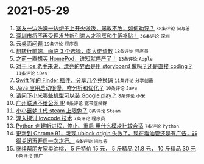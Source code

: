 # 2021-05-29

1. [室友一边洗澡一边炉子上开火做饭，屡教不改，如何劝导？](https://www.v2ex.com/t/779956) `38条评论` `问与答`
1. [深圳市将不再受理发放新引进人才租房和生活补贴！](https://www.v2ex.com/t/779957) `36条评论` `深圳`
1. [云桌面问题](https://www.v2ex.com/t/779978) `19条评论` `程序员`
1. [想转行前端，面临 3 个选择，向大佬请教](https://www.v2ex.com/t/779994) `18条评论` `程序员`
1. [之前一直想买 HomePod，谁知就停产了！](https://www.v2ex.com/t/779973) `13条评论` `Apple`
1. [对于 ios 老手来说，漂亮的界面是用 storyboard 做吗？还是直接 coding？](https://www.v2ex.com/t/780009) `11条评论` `iDev`
1. [Swift 写的 Finder 插件，分享几个兑换码](https://www.v2ex.com/t/779984) `11条评论` `分享创造`
1. [Java 应用启动很慢，咋分析和优化？](https://www.v2ex.com/t/779969) `10条评论` `Java`
1. [请问下小米哪些机型可以装 Google play？](https://www.v2ex.com/t/780014) `8条评论` `小米`
1. [广州联通不给公网 IP](https://www.v2ex.com/t/779995) `8条评论` `宽带症候群`
1. [小小噩梦 1 代 steam 上限免了](https://www.v2ex.com/t/779960) `8条评论` `Steam`
1. [深入探讨 lowcode 技术](https://www.v2ex.com/t/780005) `7条评论` `程序员`
1. [Python 创建新进程，停止、重启 用什么模块比较合适](https://www.v2ex.com/t/779958) `7条评论` `Python`
1. [更新到 Chrome 91，发现 ublock origin 失效了。现在看油管还是有广告，非得关闭再开启一次才行。](https://www.v2ex.com/t/779976) `6条评论` `问与答`
1. [继续帮朋友家卖油桃， 5 斤特价 15 元， 5 斤精品 21.8 元， 10 斤精品 30 元](https://www.v2ex.com/t/779962) `6条评论` `推广`
